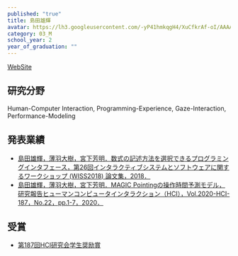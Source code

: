 ```yaml
---
published: "true"
title: 島田雄輝
avatar: https://lh3.googleusercontent.com/-yP41hmkqgH4/XuCfkrAf-oI/AAAAAAAATp4/hVRt_3YUBj8590bqXw7Z6QolZeqKJrFFgCE0YBhgLKqgEAL1OcqxGe_lrm2ehR_v1a930hyOHrtnbkzWLJ3bxS3qpu5IK9GUMXlXLcoFpJBsudynLYa2UrCqg-sZu4OXhfwtQAILILE5c17S1kAPxwRMPQ92-HV_jGhUhxlkAICbWBbThMCRz1pAoCOGujacN9-HlVzf2Cms4sgSzWiO2-HgSP70yn4MgtXar7ibkPEvY4JmGkf8ILU9TCqeZnsurmdYnSWt0fs15V6R_E4IF4cfsujmC03lWuIfJpF0jOuOGKfwjQruiPa7VUxc1RtfCw21usqMmyxM87o8v8TQnfPfZ2wQ-Xgv04Vjs7so0SIkHAFB3qkL0bf3OBPQzn_UxcvTSF9DvihbJq4mEwhfA3vJry-vmvMsYUSEgRbZjYyuNhOw15txZsKM9EdaR6kG07azrNn3EC_gBZQ_V0oLBe4yzdSXy0SnrbHGbhCZJxo4HkvZJ4A_wcKhJ5cNc6u9avdkrxgdioSEFpSnwdInnH8JsLJAjG76sEW4HcpspQkvLelYCa9TLQ0NSBSIXldlC6QDVPMWSdddRKU4FDsNKr5s9LubsyA-go4r-bPxWK15-LHL8NPd7W-vM4ulhh5nX4SExgs8-oXaYqhW1Hr0gPvLk_oVKSxKTLVSimA7T2pGKdk53au6o3-H7ZVJYMPTztd0hDS7lVyRS78cOSflhdUnye6CYuVBUh-x82R1gINHUTDolMJBa5jppMSt5xcu-Ni7OzMbdOJP6MOfBgvcF/IMG_1256.JPG
category: 03_M
school_year: 2
year_of_graduation: ""
---
```

[WebSite](https://ukeyshima.github.io/#/about)

## **研究分野**

Human-Computer Interaction, Programming-Experience, Gaze-Interaction, Performance-Modeling

## **発表業績**

* [島田雄輝，薄羽大樹，宮下芳明．数式の記述方法を選択できるプログラミングインタフェース，第26回インタラクティブシステムとソフトウェアに関するワークショップ (WISS2018) 論文集，2018．](https://research.miyashita.com/papers/D211)
* [島田雄輝，薄羽大樹，宮下芳明．MAGIC Pointingの操作時間予測モデル，研究報告ヒューマンコンピュータインタラクション（HCI），Vol.2020-HCI-187，No.22，pp.1-7，2020．](https://research.miyashita.com/papers/D231)

## **受賞**

* [第187回HCI研究会学生奨励賞](http://www.sighci.jp/)